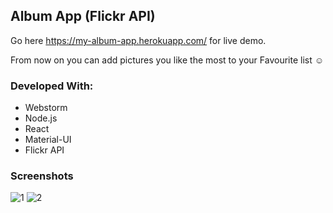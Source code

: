 ## Album App (Flickr API)

Go here https://my-album-app.herokuapp.com/ for live demo.

From now on you can add pictures you like the most to your Favourite list  :relaxed:

### Developed With:

- Webstorm
- Node.js
- React
- Material-UI 
- Flickr API

### Screenshots

![1](https://user-images.githubusercontent.com/21204863/39980765-bd5304ca-574d-11e8-8dc9-a78fe2262c65.png)
![2](https://user-images.githubusercontent.com/21204863/39980766-bd843e50-574d-11e8-85c3-e4f4c43fd582.png)
